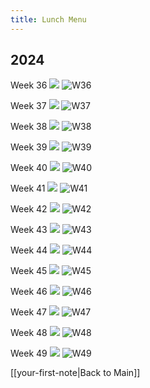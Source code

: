 ```yaml
---
title: Lunch Menu
---
```


## 2024

Week 36
<img src="{{ site.baseurl }}/assets/img/2024/lunch-24-w36.webp"/>
![W36](lunch-24-w36.webp)

Week 37
<img src="{{ site.baseurl }}/assets/img/2024/lunch-24-w37.webp"/>
![W37](lunch-24-w37.webp)

Week 38
<img src="{{ site.baseurl }}/assets/img/2024/lunch-24-w38.jpg"/>
![W38](lunch-24-w38.jpg)

Week 39
<img src="{{ site.baseurl }}/assets/img/2024/lunch-24-w39.webp"/>
![W39](lunch-24-w39.webp)

Week 40
<img src="{{ site.baseurl }}/assets/img/2024/lunch-24-w40.webp"/>
![W40](lunch-24-w40.webp)

Week 41
<img src="{{ site.baseurl }}/assets/img/2024/lunch-24-w41.png"/>
![W41](lunch-24-w41.png)

Week 42
<img src="{{ site.baseurl }}/assets/img/2024/lunch-24-w42.webp"/>
![W42](lunch-24-w42.webp)

Week 43
<img src="{{ site.baseurl }}/assets/img/2024/lunch-24-w43.webp"/>
![W43](lunch-24-w43.webp)

Week 44
<img src="{{ site.baseurl }}/assets/img/2024/lunch-24-w44.webp"/>
![W44](lunch-24-w44.webp)

Week 45
<img src="{{ site.baseurl }}/assets/img/2024/lunch-24-w45.jfif"/>
![W45](lunch-24-w45.jfif)

Week 46
<img src="{{ site.baseurl }}/assets/img/2024/lunch-24-w46.webp"/>
![W46](lunch-24-w46.webp)

Week 47
<img src="{{ site.baseurl }}/assets/img/2024/lunch-24-w47.webp"/>
![W47](lunch-24-w47.webp)

Week 48
<img src="{{ site.baseurl }}/assets/img/2024/lunch-24-w48.webp"/>
![W48](lunch-24-w48.webp)

Week 49
<img src="{{ site.baseurl }}/assets/img/2024/lunch-24-w49.webp"/>
![W49](lunch-24-w49.webp)

[[your-first-note|Back to Main]]

